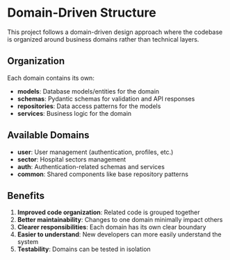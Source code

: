 # Domain-Driven Structure

This project follows a domain-driven design approach where the codebase is organized around business domains rather than technical layers.

## Organization

Each domain contains its own:

- **models**: Database models/entities for the domain
- **schemas**: Pydantic schemas for validation and API responses
- **repositories**: Data access patterns for the models
- **services**: Business logic for the domain

## Available Domains

- **user**: User management (authentication, profiles, etc.)
- **sector**: Hospital sectors management
- **auth**: Authentication-related schemas and services
- **common**: Shared components like base repository patterns

## Benefits

1. **Improved code organization**: Related code is grouped together
2. **Better maintainability**: Changes to one domain minimally impact others
3. **Clearer responsibilities**: Each domain has its own clear boundary
4. **Easier to understand**: New developers can more easily understand the system
5. **Testability**: Domains can be tested in isolation 